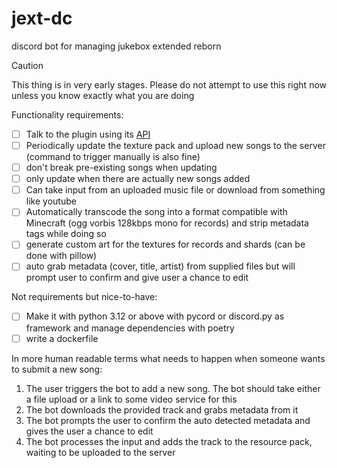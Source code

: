 # jext-dc

discord bot for managing jukebox extended reborn

> [!CAUTION]
> This thing is in very early stages. Please do not attempt to use this right now unless you know exactly what you are doing

Functionality requirements:
- [ ] Talk to the plugin using its [API](https://spartacus04.github.io/jext-reborn/docs/rest-api/)
- [ ] Periodically update the texture pack and upload new songs to the server (command to trigger manually is also fine)
- [ ] don't break pre-existing songs when updating
- [ ] only update when there are actually new songs added
- [ ] Can take input from an uploaded music file or download from something like youtube
- [ ] Automatically transcode the song into a format compatible with Minecraft (ogg vorbis 128kbps mono for records) and strip metadata tags while doing so
- [ ] generate custom art for the textures for records and shards (can be done with pillow)
- [ ] auto grab metadata (cover, title, artist) from supplied files but will prompt user to confirm and give user a chance to edit

Not requirements but nice-to-have:
- [ ] Make it with python 3.12 or above with pycord or discord.py as framework and manage dependencies with poetry
- [ ] write a dockerfile

In more human readable terms what needs to happen when someone wants to submit a new song:
1. The user triggers the bot to add a new song. The bot should take either a file upload or a link to some video service for this
2. The bot downloads the provided track and grabs metadata from it
3. The bot prompts the user to confirm the auto detected metadata and gives the user a chance to edit
4. The bot processes the input and adds the track to the resource pack, waiting to be uploaded to the server


